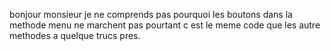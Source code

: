 bonjour monsieur je ne comprends pas pourquoi les boutons dans la methode menu ne marchent pas pourtant c est le meme code que les autre methodes a quelque trucs pres. 
